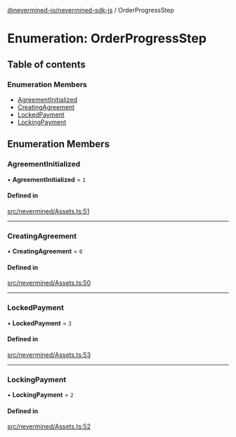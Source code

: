 [@nevermined-io/nevermined-sdk-js](../code-reference.md) / OrderProgressStep

# Enumeration: OrderProgressStep

## Table of contents

### Enumeration Members

- [AgreementInitialized](OrderProgressStep.md#agreementinitialized)
- [CreatingAgreement](OrderProgressStep.md#creatingagreement)
- [LockedPayment](OrderProgressStep.md#lockedpayment)
- [LockingPayment](OrderProgressStep.md#lockingpayment)

## Enumeration Members

### AgreementInitialized

• **AgreementInitialized** = ``1``

#### Defined in

[src/nevermined/Assets.ts:51](https://github.com/nevermined-io/sdk-js/blob/cc34aea/src/nevermined/Assets.ts#L51)

___

### CreatingAgreement

• **CreatingAgreement** = ``0``

#### Defined in

[src/nevermined/Assets.ts:50](https://github.com/nevermined-io/sdk-js/blob/cc34aea/src/nevermined/Assets.ts#L50)

___

### LockedPayment

• **LockedPayment** = ``3``

#### Defined in

[src/nevermined/Assets.ts:53](https://github.com/nevermined-io/sdk-js/blob/cc34aea/src/nevermined/Assets.ts#L53)

___

### LockingPayment

• **LockingPayment** = ``2``

#### Defined in

[src/nevermined/Assets.ts:52](https://github.com/nevermined-io/sdk-js/blob/cc34aea/src/nevermined/Assets.ts#L52)

